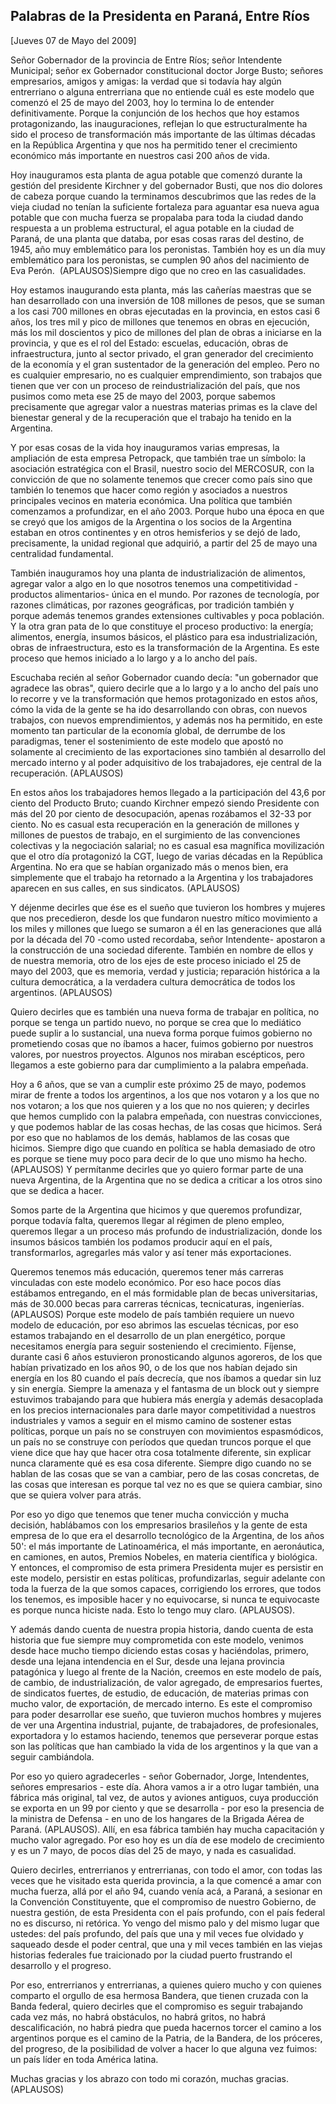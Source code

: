 Palabras de la Presidenta en Paraná, Entre Ríos
-----------------------------------------------

[Jueves 07 de Mayo del 2009]

Señor Gobernador de la provincia de Entre Ríos; señor Intendente
Municipal; señor ex Gobernador constitucional doctor Jorge Busto;
señores empresarios, amigos y amigas: la verdad que si todavía hay algún
entrerriano o alguna entrerriana que no entiende cuál es este modelo que
comenzó el 25 de mayo del 2003, hoy lo termina lo de entender
definitivamente. Porque la conjunción de los hechos que hoy estamos
protagonizando, las inauguraciones, reflejan lo que estructuralmente ha
sido el proceso de transformación más importante de las últimas décadas
en la República Argentina y que nos ha permitido tener el crecimiento
económico más importante en nuestros casi 200 años de vida.

Hoy inauguramos esta planta de agua potable que comenzó durante la
gestión del presidente Kirchner y del gobernador Busti, que nos dio
dolores de cabeza porque cuando la terminamos descubrimos que las redes
de la vieja ciudad no tenían la suficiente fortaleza para aguantar esa
nueva agua potable que con mucha fuerza se propalaba para toda la ciudad
dando respuesta a un problema estructural, el agua potable en la ciudad
de Paraná, de una planta que databa, por esas cosas raras del destino,
de 1945, año muy emblemático para los peronistas. También hoy es un día
muy emblemático para los peronistas, se cumplen 90 años del nacimiento
de Eva Perón.  (APLAUSOS)Siempre digo que no creo en las casualidades.

Hoy estamos inaugurando esta planta, más las cañerías maestras que se
han desarrollado con una inversión de 108 millones de pesos, que se
suman a los casi 700 millones en obras ejecutadas en la provincia, en
estos casi 6 años, los tres mil y pico de millones que tenemos en obras
en ejecución, más los mil doscientos y pico de millones del plan de
obras a iniciarse en la provincia, y que es el rol del Estado: escuelas,
educación, obras de infraestructura, junto al sector privado, el gran
generador del crecimiento de la economía y el gran sustentador de la
generación del empleo. Pero no es cualquier empresario, no es cualquier
emprendimiento, son trabajos que tienen que ver con un proceso de
reindustrialización del país, que nos pusimos como meta ese 25 de mayo
del 2003, porque sabemos precisamente que agregar valor a nuestras
materias primas es la clave del bienestar general y de la recuperación
que el trabajo ha tenido en la Argentina.

Y por esas cosas de la vida hoy inauguramos varias empresas, la
ampliación de esta empresa Petropack, que también trae un símbolo: la
asociación estratégica con el Brasil, nuestro socio del MERCOSUR, con la
convicción de que no solamente tenemos que crecer como país sino que
también lo tenemos que hacer como región y asociados a nuestros
principales vecinos en materia económica. Una política que también
comenzamos a profundizar, en el año 2003. Porque hubo una época en que
se creyó que los amigos de la Argentina o los socios de la Argentina
estaban en otros continentes y en otros hemisferios y se dejó de lado,
precisamente, la unidad regional que adquirió, a partir del 25 de mayo
una centralidad fundamental.

También inauguramos hoy una planta de industrialización de alimentos,
agregar valor a algo en lo que nosotros tenemos una
competitividad -productos alimentarios- única en el mundo. Por razones
de tecnología, por razones climáticas, por razones geográficas, por
tradición también y porque además tenemos grandes extensiones
cultivables y poca población. Y la otra gran pata de lo que constituye
el proceso productivo: la energía; alimentos, energía, insumos básicos,
el plástico para esa industrialización, obras de infraestructura, esto
es la transformación de la Argentina. Es este proceso que hemos iniciado
a lo largo y a lo ancho del país.

Escuchaba recién al señor Gobernador cuando decía: "un gobernador que
agradece las obras", quiero decirle que a lo largo y a lo ancho del país
uno lo recorre y ve la transformación que hemos protagonizado en estos
años, cómo la vida de la gente se ha ido desarrollando con obras, con
nuevos trabajos, con nuevos emprendimientos, y además nos ha permitido,
en este momento tan particular de la economía global, de derrumbe de los
paradigmas, tener el sostenimiento de este modelo que apostó no
solamente al crecimiento de las exportaciones sino también al desarrollo
del mercado interno y al poder adquisitivo de los trabajadores, eje
central de la recuperación. (APLAUSOS)

En estos años los trabajadores hemos llegado a la participación del 43,6
por ciento del Producto Bruto; cuando Kirchner empezó siendo Presidente
con más del 20 por ciento de desocupación, apenas rozábamos el 32-33 por
ciento. No es casual esta recuperación en la generación de millones y
millones de puestos de trabajo, en el surgimiento de las convenciones
colectivas y la negociación salarial; no es casual esa magnífica
movilización que el otro día protagonizó la CGT, luego de varias décadas
en la República Argentina. No era que se habían organizado más o menos
bien, era simplemente que el trabajo ha retornado a la Argentina y los
trabajadores aparecen en sus calles, en sus sindicatos. (APLAUSOS)

Y déjenme decirles que ése es el sueño que tuvieron los hombres y
mujeres que nos precedieron, desde los que fundaron nuestro mítico
movimiento a los miles y millones que luego se sumaron a él en las
generaciones que allá por la década del 70 -como usted recordaba, señor
Intendente- apostaron a la construcción de una sociedad diferente.
También en nombre de ellos y de nuestra memoria, otro de los ejes de
este proceso iniciado el 25 de mayo del 2003, que es memoria, verdad y
justicia; reparación histórica a la cultura democrática, a la verdadera
cultura democrática de todos los argentinos. (APLAUSOS)

Quiero decirles que es también una nueva forma de trabajar en política,
no porque se tenga un partido nuevo, no porque se crea que lo mediático
puede suplir a lo sustancial, una nueva forma porque fuimos gobierno no
prometiendo cosas que no íbamos a hacer, fuimos gobierno por nuestros
valores, por nuestros proyectos. Algunos nos miraban escépticos, pero
llegamos a este gobierno para dar cumplimiento a la palabra empeñada.

Hoy a 6 años, que se van a cumplir este próximo 25 de mayo, podemos
mirar de frente a todos los argentinos, a los que nos votaron y a los
que no nos votaron; a los que nos quieren y a los que no nos quieren; y
decirles que hemos cumplido con la palabra empeñada, con nuestras
convicciones, y que podemos hablar de las cosas hechas, de las cosas que
hicimos. Será por eso que no hablamos de los demás, hablamos de las
cosas que hicimos. Siempre digo que cuando en política se habla
demasiado de otro es porque se tiene muy poco para decir de lo que uno
mismo ha hecho. (APLAUSOS) Y permítanme decirles que yo quiero formar
parte de una nueva Argentina, de la Argentina que no se dedica a
criticar a los otros sino que se dedica a hacer.

Somos parte de la Argentina que hicimos y que queremos profundizar,
porque todavía falta, queremos llegar al régimen de pleno empleo,
queremos llegar a un proceso más profundo de industrialización, donde
los insumos básicos también los podamos producir aquí en el país,
transformarlos, agregarles más valor y así tener más exportaciones.

Queremos tenemos más educación, queremos tener más carreras vinculadas
con este modelo económico. Por eso hace pocos días estábamos entregando,
en el más formidable plan de becas universitarias, más de 30.000 becas
para carreras técnicas, tecnicaturas, ingenierías. (APLAUSOS) Porque
este modelo de país también requiere un nuevo modelo de educación, por
eso abrimos las escuelas técnicas, por eso estamos trabajando en el
desarrollo de un plan energético, porque necesitamos energía para seguir
sosteniendo el crecimiento. Fíjense, durante casi 6 años estuvieron
pronosticando algunos agoreros, de los que habían privatizado en los
años 90, o de los que nos habían dejado sin energía en los 80 cuando el
país decrecía, que nos íbamos a quedar sin luz y sin energía. Siempre la
amenaza y el fantasma de un block out y siempre estuvimos trabajando
para que hubiera más energía y además desacoplada en los precios
internacionales para darle mayor competitividad a nuestros industriales
y vamos a seguir en el mismo camino de sostener estas políticas, porque
un país no se construyen con movimientos espasmódicos, un país no se
construye con períodos que quedan truncos porque el que viene dice que
hay que hacer otra cosa totalmente diferente, sin explicar nunca
claramente qué es esa cosa diferente. Siempre digo cuando no se hablan
de las cosas que se van a cambiar, pero de las cosas concretas, de las
cosas que interesan es porque tal vez no es que se quiera cambiar, sino
que se quiera volver para atrás.

Por eso yo digo que tenemos que tener mucha convicción y mucha decisión,
hablábamos con los empresarios brasileños y la gente de esta empresa de
lo que era el desarrollo tecnológico de la Argentina, de los años 50':
el más importante de Latinoamérica, el más importante, en aeronáutica,
en camiones, en autos, Premios Nobeles, en materia científica y
biológica. Y entonces, el compromiso de esta primera Presidenta mujer es
persistir en este modelo, persistir en estas políticas, profundizarlas,
seguir adelante con toda la fuerza de la que somos capaces, corrigiendo
los errores, que todos los tenemos, es imposible hacer y no equivocarse,
si nunca te equivocaste es porque nunca hiciste nada. Esto lo tengo muy
claro. (APLAUSOS).

Y además dando cuenta de nuestra propia historia, dando cuenta de esta
historia que fue siempre muy comprometida con este modelo, venimos desde
hace mucho tiempo diciendo estas cosas y haciéndolas, primero, desde una
lejana intendencia en el Sur, desde una lejana provincia patagónica y
luego al frente de la Nación, creemos en este modelo de país, de cambio,
de industrialización, de valor agregado, de empresarios fuertes, de
sindicatos fuertes, de estudio, de educación, de materias primas con
mucho valor, de exportación, de mercado interno. Es este el compromiso
para poder desarrollar ese sueño, que tuvieron muchos hombres y mujeres
de ver una Argentina industrial, pujante, de trabajadores, de
profesionales, exportadora y lo estamos haciendo, tenemos que perseverar
porque estas son las políticas que han cambiado la vida de los
argentinos y la que van a seguir cambiándola.

Por eso yo quiero agradecerles - señor Gobernador, Jorge, Intendentes,
señores empresarios - este día. Ahora vamos a ir a otro lugar también,
una fábrica más original, tal vez, de autos y aviones antiguos, cuya
producción se exporta en un 99 por ciento y que se desarrolla - por eso
la presencia de la ministra de Defensa - en uno de los hangares de la
Brigada Aérea de Paraná. (APLAUSOS). Allí, en esa fábrica también hay
mucha capacitación y mucho valor agregado. Por eso hoy es un día de ese
modelo de crecimiento y es un 7 mayo, de pocos días del 25 de mayo, y
nada es casualidad.

Quiero decirles, entrerrianos y entrerrianas, con todo el amor, con
todas las veces que he visitado esta querida provincia, a la que comencé
a amar con mucha fuerza, allá por el año 94, cuando venía acá, a Paraná,
a sesionar en la Convención Constituyente, que el compromiso de nuestro
Gobierno, de nuestra gestión, de esta Presidenta con el país profundo,
con el país federal no es discurso, ni retórica. Yo vengo del mismo palo
y del mismo lugar que ustedes: del país profundo, del país que una y mil
veces fue olvidado y saqueado desde el poder central, que una y mil
veces también en las viejas historias federales fue traicionado por la
ciudad puerto frustrando el desarrollo y el progreso.

Por eso, entrerrianos y entrerrianas, a quienes quiero mucho y con
quienes comparto el orgullo de esa hermosa Bandera, que tienen cruzada
con la Banda federal, quiero decirles que el compromiso es seguir
trabajando cada vez más, no habrá obstáculos, no habrá gritos, no habrá
descalificación, no habrá piedra que pueda hacernos torcer el camino a
los argentinos porque es el camino de la Patria, de la Bandera, de los
próceres, del progreso, de la posibilidad de volver a hacer lo que
alguna vez fuimos: un país líder en toda América latina.

Muchas gracias y los abrazo con todo mi corazón, muchas gracias.
(APLAUSOS)
